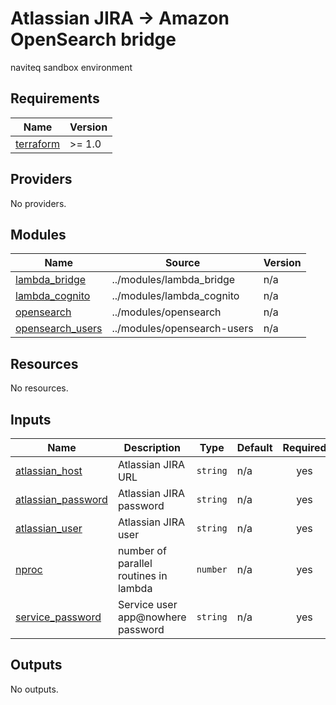 <!-- BEGIN_TF_DOCS -->
# Atlassian JIRA -> Amazon OpenSearch bridge

naviteq sandbox environment

## Requirements

| Name | Version |
|------|---------|
| <a name="requirement_terraform"></a> [terraform](#requirement\_terraform) | >= 1.0 |

## Providers

No providers.

## Modules

| Name | Source | Version |
|------|--------|---------|
| <a name="module_lambda_bridge"></a> [lambda\_bridge](#module\_lambda\_bridge) | ../modules/lambda_bridge | n/a |
| <a name="module_lambda_cognito"></a> [lambda\_cognito](#module\_lambda\_cognito) | ../modules/lambda_cognito | n/a |
| <a name="module_opensearch"></a> [opensearch](#module\_opensearch) | ../modules/opensearch | n/a |
| <a name="module_opensearch_users"></a> [opensearch\_users](#module\_opensearch\_users) | ../modules/opensearch-users | n/a |

## Resources

No resources.

## Inputs

| Name | Description | Type | Default | Required |
|------|-------------|------|---------|:--------:|
| <a name="input_atlassian_host"></a> [atlassian\_host](#input\_atlassian\_host) | Atlassian JIRA URL | `string` | n/a | yes |
| <a name="input_atlassian_password"></a> [atlassian\_password](#input\_atlassian\_password) | Atlassian JIRA password | `string` | n/a | yes |
| <a name="input_atlassian_user"></a> [atlassian\_user](#input\_atlassian\_user) | Atlassian JIRA user | `string` | n/a | yes |
| <a name="input_nproc"></a> [nproc](#input\_nproc) | number of parallel routines in lambda | `number` | n/a | yes |
| <a name="input_service_password"></a> [service\_password](#input\_service\_password) | Service user app@nowhere password | `string` | n/a | yes |

## Outputs

No outputs.
<!-- END_TF_DOCS -->
